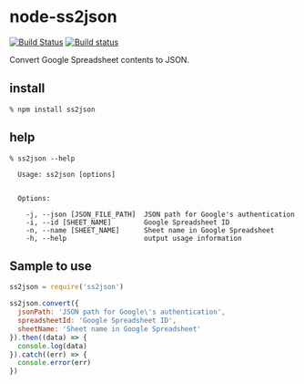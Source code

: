 # node-ss2json

[![Build Status](https://travis-ci.org/abetomo/node-ss2json.svg?branch=master)](https://travis-ci.org/abetomo/node-ss2json)
[![Build status](https://ci.appveyor.com/api/projects/status/ss6t664ub3v6lfds/branch/master?svg=true)](https://ci.appveyor.com/project/abetomo/node-ss2json/branch/master)

Convert Google Spreadsheet contents to JSON.

## install
```
% npm install ss2json
```

## help
```
% ss2json --help

  Usage: ss2json [options]


  Options:

    -j, --json [JSON_FILE_PATH]  JSON path for Google's authentication
    -i, --id [SHEET_NAME]        Google Spreadsheet ID
    -n, --name [SHEET_NAME]      Sheet name in Google Spreadsheet
    -h, --help                   output usage information
```

## Sample to use
```javascript
ss2json = require('ss2json')

ss2json.convert({
  jsonPath: 'JSON path for Google\'s authentication',
  spreadsheetId: 'Google Spreadsheet ID',
  sheetName: 'Sheet name in Google Spreadsheet'
}).then((data) => {
  console.log(data)
}).catch((err) => {
  console.error(err)
})
```
